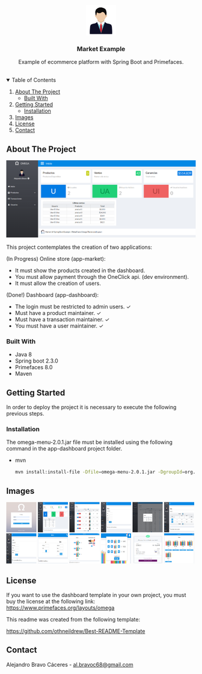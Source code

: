 <!-- PROJECT LOGO -->
<br />
<p align="center">
  <img src="readme-images/profile.png" alt="Logo" width="80" height="80">

  <h3 align="center">Market Example</h3>

  <p align="center">
    Example of ecommerce platform with Spring Boot and Primefaces.
    <br />
    <br />
    <!--<a href="">View Demo </a>-->
  </p>
</p>

<!-- TABLE OF CONTENTS -->
<details open="open">
  <summary>Table of Contents</summary>
  <ol>
    <li>
      <a href="#about-the-project">About The Project</a>
      <ul>
        <li><a href="#built-with">Built With</a></li>
      </ul>
    </li>
    <li>
      <a href="#getting-started">Getting Started</a>
      <ul>
        <li><a href="#installation">Installation</a></li>
      </ul>
    </li>
    <li><a href="#images">Images</a></li>
    <li><a href="#license">License</a></li>
    <li><a href="#contact">Contact</a></li>
  </ol>
</details>



<!-- ABOUT THE PROJECT -->
## About The Project

<img src="readme-images/dashboard.png">

This project contemplates the creation of two applications:

(In Progress) Online store (app-market):
- It must show the products created in the dashboard.
- You must allow payment through the OneClick api. (dev environment).
- It must allow the creation of users.

(Done!) Dashboard (app-dashboard):
- The login must be restricted to admin users. ✓
- Must have a product maintainer.  ✓
- Must have a transaction maintainer. ✓
- You must have a user maintainer. ✓

### Built With

* Java 8
* Spring boot 2.3.0
* Primefaces 8.0
* Maven

<!-- GETTING STARTED -->
## Getting Started

In order to deploy the project it is necessary to execute the following previous steps.

### Installation

The omega-menu-2.0.1.jar file must be installed using the following command in the app-dashboard project folder.
* mvn
  ```sh
  mvn install:install-file -Dfile=omega-menu-2.0.1.jar -DgroupId=org.primefaces.omegamenu -DartifactId=omega-menu -Dversion=2.0.1 -Dpackaging=jar
  ```

<!-- USAGE EXAMPLES -->
## Images
<img src="readme-images/login.png" width="80" height="80">  <img src="readme-images/dashboard.png" width="80" height="80">
<img src="readme-images/products.png" width="80" height="80"> <img src="readme-images/create_product.png" width="80" height="80">
<img src="readme-images/transactions.png" width="80" height="80"> <img src="readme-images/users.png" width="80" height="80">
<img src="readme-images/create_user.png" width="80" height="80"> <img src="readme-images/login_register.png" width="80" height="80">
<img src="readme-images/pay.png" width="80" height="80"> <img src="readme-images/shopping_cart.png" width="80" height="80">
<img src="readme-images/tbk_pay.png" width="80" height="80"> <img src="readme-images/test_store.png" width="80" height="80">

<!-- LICENSE -->
## License
If you want to use the dashboard template in your own project, you must buy the license at the following link:
https://www.primefaces.org/layouts/omega

This readme was created from the following template:

https://github.com/othneildrew/Best-README-Template


<!-- CONTACT -->
## Contact

Alejandro Bravo Cáceres - al.bravoc68@gmail.com
